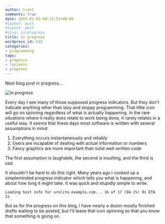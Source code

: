 ```yaml
---
author: trent
comments: true
date: 2015-01-03 00:13:53+00:00
#layout: post
#layout: post
#slug: in-progress
title: In progress
wordpress_id: 515
categories:
- programming
tags:
- graphics
- laziness
- progress
---
```


Next blog post in progress...

![in progress](wp-includes/images/wpspin-2x.gif)

Every day I see many of those supposed progress indicators. But they don't indicate anything other than lazy and sloppy programming. That little icon will go on spinning regardless of what is actually happening. In the rare situations where it really does relate to work being done, it rarely relates in a useful way. It seems that these days most software is written with several assumptions in mind:

1. Everything occurs instantaneously and reliably
2. Users are incapable of dealing with actual information or numbers
3. Fancy graphics are more important than solid well-written code

The first assumption is laughable, the second is insulting, and the third is sad.

It shouldn't be hard to do this right.  Many years ago I cooked up a simpleminded progress indicator which tells you what is happening, and about how long it might take.  It was quick and stupidly simple to write.

```
Loading host info for urolite.example.com... 16 of 17 (94.1%) 9s ETA 1s
```

But as for the progress on this blog, I have nearly a dozen mostly finished drafts waiting to be posted, but I'll leave that icon spinning so that you know that something is going on.
